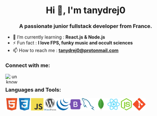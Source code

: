 <h1 align="center">Hi 👋, I'm tanydrej0</h1>
<h3 align="center">A passionate junior fullstack developer from France.</h3>

- 🌱 I’m currently learning : **React.js & Node.js**
- ⚡ Fun fact : **I love FPS, funky music and occult sciences**
- 📫 How to reach me : **tanydrej0@protonmail.com**

<h3 align="left">Connect with me:</h3>
 <p align="center">
    <a href="https://twitter.com/unknow000000033" target="blank">
      <img align="left" src="https://raw.githubusercontent.com/rahuldkjain/github-profile-readme-generator/master/src/images/icons/Social/twitter.svg" alt="unknow000000033" height="30" width="40" />
    </a>
 </p>
 <br>
<h3 align="left">Languages and Tools:</h3>
    <img align="left" alt="HTML5" width="40px" src="https://github.com/devicons/devicon/blob/master/icons/html5/html5-original.svg">
    <img align="left" alt="CSS3" width="40px" src="https://github.com/devicons/devicon/blob/master/icons/css3/css3-original.svg">
    <img align="left" alt="JavaScript" width="40px" src="https://github.com/devicons/devicon/blob/master/icons/javascript/javascript-original.svg">
    <img align="left" alt="WordPress" width="40px" src="https://github.com/devicons/devicon/blob/master/icons/wordpress/wordpress-original.svg">
    <img align="left" alt="JQuery" width="40px" src="https://github.com/devicons/devicon/blob/master/icons/jquery/jquery-original.svg">
    <img align="left" alt="Bootstrap" width="40px" src="https://github.com/devicons/devicon/blob/master/icons/bootstrap/bootstrap-plain.svg">
    <img align="left" alt="MySQL" width="40px" src="https://github.com/devicons/devicon/blob/master/icons/mysql/mysql-original.svg">
    <img align="left" alt="MongoDB" width="40px" src="https://github.com/devicons/devicon/blob/master/icons/mongodb/mongodb-original.svg">
    <img align="left" alt="React" width="40px" src="https://github.com/devicons/devicon/blob/master/icons/react/react-original.svg">
    <img align="left" alt="Node" width="40px" src="https://github.com/devicons/devicon/blob/master/icons/nodejs/nodejs-original.svg">
    <img align="left" alt="Git" width="40px" src="https://github.com/devicons/devicon/blob/master/icons/git/git-original.svg">
